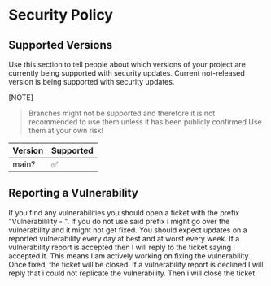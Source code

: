 # Security Policy

## Supported Versions

Use this section to tell people about which versions of your project are
currently being supported with security updates.
Current not-released version is being supported with security updates. 

[NOTE]
> Branches might not
> be supported and therefore it is not recommended to use them unless it has been
> publicly confirmed Use them at your own risk!

| Version | Supported          |
| ------- | ------------------ |
| main?   | :white_check_mark: |

## Reporting a Vulnerability

If you find any vulnerabilities you should open a ticket with the prefix "Vulnerabilility - ".
If you do not use said prefix i might go over the vulnerability and it might not get fixed.
You should expect updates on a reported vulnerability every day at best and at worst every week.
If a vulnerability report is accepted then I will reply to the ticket saying I accepted it.
This means I am actively working on fixing the vulnerability. Once fixed, the ticket will
be closed.
If a vulnerability report is declined I will reply that i could not replicate the vulnerability. Then i will close the ticket.
